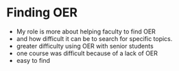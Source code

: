 # Finding OER
* My role is more about helping faculty to find OER
* and how difficult it can be to search for specific topics.
* greater difficulty using OER with senior students
* one course was difficult because of a lack of OER
* easy to find
